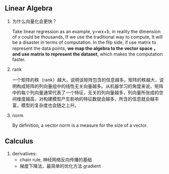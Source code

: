 ## Linear Algebra

1. 为什么向量化会更快？

   Take linear regression as an example, y=wx+b, in reality the dimension of x could be thousands, If we use the traditional way to compute, It will be a disaster in terms of computation. In the flip side, if use matrix to represent the data points, **we map the algebra to the vector space ，and use matrix to represent the dataset**, which makes the computation faster.

2. rank 

   一个矩阵的秩（rank）越大，说明该矩阵包含的信息越多。矩阵的秩越大，说明构成矩阵的列向量组中的线性无关向量越多。从机器学习的角度来说，矩阵中的每个列向量通常代表了一个特征，无关的列向量越多，列向量所张成的空间维度越高，对构建模型产生影响的特征数就会越多，所含的信息就会越丰富，模型的复杂度也会随之上升。

3. norm 

   By definition, a vector norm is a measure for the size of a vector. 

## Calculus

1. derivatives:
   - chain rule, 神经网络反向传播的基础
   - 梯度下降法，最简单的优化方法 gradient

